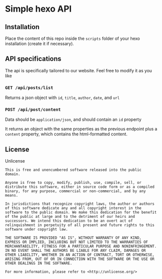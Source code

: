 # Simple hexo API

## Installation

Place the content of this repo inside the `scripts` folder of your hexo installation (create it if necessary).

## API specifications

The api is specifically tailored to our website. Feel free to modify it as you like

### `GET /api/posts/list`

Returns a json object with `id`, `title`, `author`, `date`, and `url`

### `POST /api/post/content`

Data should be `application/json`, and should contain an `id` property

It returns an object with the same properties as the previous endpoint plus a `content` property,
which contains the html-formatted content.

## License

Unlicense

```
This is free and unencumbered software released into the public domain.

Anyone is free to copy, modify, publish, use, compile, sell, or
distribute this software, either in source code form or as a compiled
binary, for any purpose, commercial or non-commercial, and by any
means.

In jurisdictions that recognize copyright laws, the author or authors
of this software dedicate any and all copyright interest in the
software to the public domain. We make this dedication for the benefit
of the public at large and to the detriment of our heirs and
successors. We intend this dedication to be an overt act of
relinquishment in perpetuity of all present and future rights to this
software under copyright law.

THE SOFTWARE IS PROVIDED "AS IS", WITHOUT WARRANTY OF ANY KIND,
EXPRESS OR IMPLIED, INCLUDING BUT NOT LIMITED TO THE WARRANTIES OF
MERCHANTABILITY, FITNESS FOR A PARTICULAR PURPOSE AND NONINFRINGEMENT.
IN NO EVENT SHALL THE AUTHORS BE LIABLE FOR ANY CLAIM, DAMAGES OR
OTHER LIABILITY, WHETHER IN AN ACTION OF CONTRACT, TORT OR OTHERWISE,
ARISING FROM, OUT OF OR IN CONNECTION WITH THE SOFTWARE OR THE USE OR
OTHER DEALINGS IN THE SOFTWARE.

For more information, please refer to <http://unlicense.org/>
```
